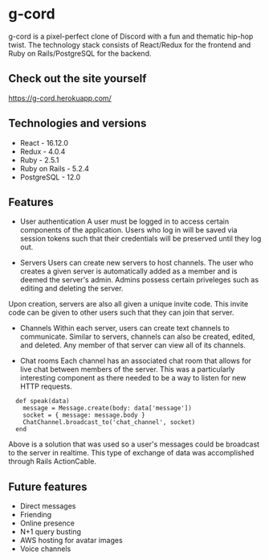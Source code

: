 # g-cord

g-cord is a pixel-perfect clone of Discord with a fun and thematic hip-hop
twist. The technology stack consists of React/Redux for the frontend and
Ruby on Rails/PostgreSQL for the backend.

## Check out the site yourself
https://g-cord.herokuapp.com/

## Technologies and versions
* React - 16.12.0
* Redux - 4.0.4
* Ruby - 2.5.1
* Ruby on Rails - 5.2.4
* PostgreSQL - 12.0

## Features
* User authentication
A user must be logged in to access certain components of the application.
Users who log in will be saved via session tokens such that their
credentials will be preserved until they log out.

* Servers
Users can create new servers to host channels. The user who creates a 
given server is automatically added as a member and is deemed the
server's admin. Admins possess certain priveleges such as editing and
deleting the server.

Upon creation, servers are also all given a unique invite code. This
invite code can be given to other users such that they can join that
server.

* Channels
Within each server, users can create text channels to communicate.
Similar to servers, channels can also be created, edited, and deleted.
Any member of that server can view all of its channels.

* Chat rooms
Each channel has an associated chat room that allows for live chat between
members of the server. This was a particularly interesting component as there
needed to be a way to listen for new HTTP requests.

```
  def speak(data)
    message = Message.create(body: data['message'])
    socket = { message: message.body }
    ChatChannel.broadcast_to('chat_channel', socket)
  end
```

Above is a solution that was used so a user's messages could be broadcast to
the server in realtime. This type of exchange of data was accomplished through
Rails ActionCable.

## Future features
* Direct messages
* Friending
* Online presence
* N+1 query busting
* AWS hosting for avatar images
* Voice channels
